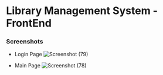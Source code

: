 # Library Management System - FrontEnd

### Screenshots

- Login Page
![Screenshot (79)](https://github.com/user-attachments/assets/8d1bc886-ee98-4149-934c-ba5e0eeb48f5)

- Main Page 
![Screenshot (78)](https://github.com/user-attachments/assets/6814c97b-4f99-410b-b09b-0b34864ba82d)


